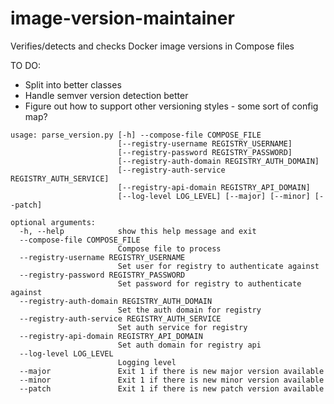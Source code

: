 # image-version-maintainer
Verifies/detects and checks Docker image versions in Compose files

TO DO:
- Split into better classes 
- Handle semver version detection better
- Figure out how to support other versioning styles - some sort of config map?

```
usage: parse_version.py [-h] --compose-file COMPOSE_FILE
                        [--registry-username REGISTRY_USERNAME]
                        [--registry-password REGISTRY_PASSWORD]
                        [--registry-auth-domain REGISTRY_AUTH_DOMAIN]
                        [--registry-auth-service REGISTRY_AUTH_SERVICE]
                        [--registry-api-domain REGISTRY_API_DOMAIN]
                        [--log-level LOG_LEVEL] [--major] [--minor] [--patch]

optional arguments:
  -h, --help            show this help message and exit
  --compose-file COMPOSE_FILE
                        Compose file to process
  --registry-username REGISTRY_USERNAME
                        Set user for registry to authenticate against
  --registry-password REGISTRY_PASSWORD
                        Set password for registry to authenticate against
  --registry-auth-domain REGISTRY_AUTH_DOMAIN
                        Set the auth domain for registry
  --registry-auth-service REGISTRY_AUTH_SERVICE
                        Set auth service for registry
  --registry-api-domain REGISTRY_API_DOMAIN
                        Set auth domain for registry api
  --log-level LOG_LEVEL
                        Logging level
  --major               Exit 1 if there is new major version available
  --minor               Exit 1 if there is new minor version available
  --patch               Exit 1 if there is new patch version available
```